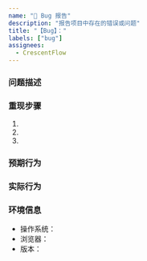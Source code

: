 ```yaml
---
name: "🐛 Bug 报告"
description: "报告项目中存在的错误或问题"
title: "【Bug】："
labels: ["bug"]
assignees:
  - CrescentFlow
---
```


### 问题描述
<!-- 清晰描述你遇到的错误 -->

### 重现步骤
1. 
2. 
3. 

### 预期行为
<!-- 你期望的正常行为是什么？ -->

### 实际行为
<!-- 实际发生了什么错误？ -->

### 环境信息
- 操作系统：
- 浏览器：
- 版本：
